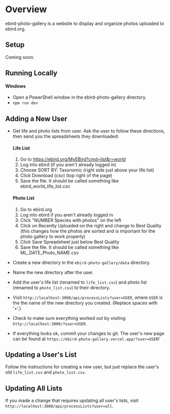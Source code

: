 # Overview

ebird-photo-gallery is a website to display and organize photos uploaded to ebird.org.

## Setup

Coming soon.

## Running Locally

#### Windows
- Open a PowerShell window in the ebird-photo-gallery directory.
- `npm run dev`

## Adding a New User

- Get life and photo lists from user. Ask the user to follow these directions, then send you the spreadsheets they downloaded:

  #### Life List
  1. Go to https://ebird.org/MyEBird?cmd=list&r=world
  2. Log into ebird (if you aren't already logged in)
  3. Choose SORT BY: Taxonomic (right side just above your life list)
  4. Click Download (csv) (top right of the page)
  5. Save the file. It should be called something like ebird_world_life_list.csv

  #### Photo List
  1. Go to ebird.org
  2. Log into ebird if you aren't already logged in
  3. Click "NUMBER Species with photos" on the left
  4. Click on Recently Uploaded on the right and change to Best Quality (this changes how the photos are sorted and is important for the photo gallery to work properly)
  5. Click Save Spreadsheet just below Best Quality
  6. Save the file. It should be called something like ML_DATE_Photo_NAME.csv

- Create a new directory in the `ebird-photo-gallery/data` directory.
- Name the new directory after the user.
- Add the user's life list (renamed to `life_list.csv`) and photo list (renamed to `photo_list.csv`) to their directory.
- Visit `http://localhost:3000/api/processLists?user=USER`, where `USER` is the the name of the new directory you created. (Replace spaces with '+'.)
- Check to make sure everything worked out by visiting `http://localhost:3000/?user=USER`.
- If everything looks ok, commit your changes to git. The user's new page can be found at `https://ebird-photo-gallery.vercel.app/?user=USER`!

## Updating a User's List

Follow the instructions for creating a new user, but just replace the user's old `life_list.csv` and `photo_list.csv`.

## Updating All Lists

If you made a change that requires updating all user's lists, visit `http://localhost:3000/api/processLists?user=all`.
